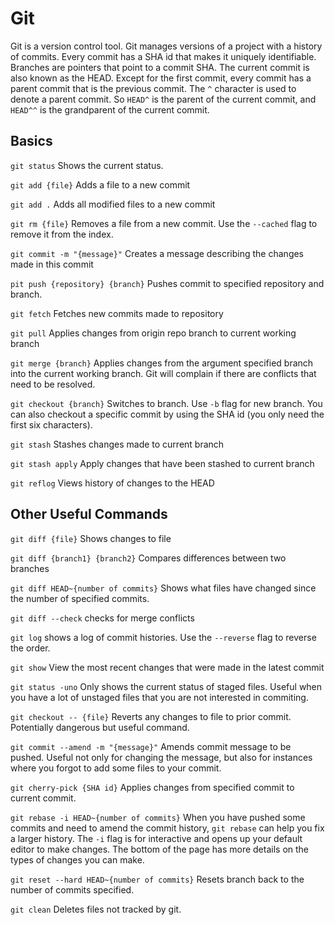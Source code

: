 # Git

Git is a version control tool. Git manages versions of a project with a history of commits. Every commit has a SHA id that makes it uniquely identifiable. Branches are pointers that point to a commit SHA. The current commit is also known as the HEAD. Except for the first commit, every commit has a parent commit that is the previous commit. The `^` character is used to denote a parent commit. So `HEAD^` is the parent of the current commit, and `HEAD^^` is the grandparent of the current commit.

## Basics

`git status` Shows the current status.

`git add {file}` Adds a file to a new commit

`git add .` Adds all modified files to a new commit

`git rm {file}` Removes a file from a new commit. Use the `--cached` flag to remove it from the index.

`git commit -m "{message}"` Creates a message describing the changes made in this commit

`pit push {repository} {branch}` Pushes commit to specified repository and branch.

`git fetch` Fetches new commits made to repository

`git pull` Applies changes from origin repo branch to current working branch

`git merge {branch}` Applies changes from the argument specified branch into the current working branch. Git will complain if there are conflicts that need to be resolved.

`git checkout {branch}` Switches to branch. Use `-b` flag for new branch. You can also checkout a specific commit by using the SHA id (you only need the first six characters).

`git stash` Stashes changes made to current branch

`git stash apply` Apply changes that have been stashed to current branch

`git reflog` Views history of changes to the HEAD

## Other Useful Commands

`git diff {file}` Shows changes to file

`git diff {branch1} {branch2}` Compares differences between two branches

`git diff HEAD~{number of commits}` Shows what files have changed since the number of specified commits.

`git diff --check` checks for merge conflicts

`git log` shows a log of commit histories. Use the `--reverse` flag to reverse the order.

`git show` View the most recent changes that were made in the latest commit

`git status -uno` Only shows the current status of staged files. Useful when you have a lot of unstaged files that you are not interested in commiting.

`git checkout -- {file}` Reverts any changes to file to prior commit. Potentially dangerous but useful command.

`git commit --amend -m "{message}"` Amends commit message to be pushed. Useful not only for changing the message, but also for instances where you forgot to add some files to your commit.

`git cherry-pick {SHA id}` Applies changes from specified commit to current commit.

`git rebase -i HEAD~{number of commits}` When you have pushed some commits and need to amend the commit history, `git rebase` can help you fix a larger history. The `-i` flag is for interactive and opens up your default editor to make changes. The bottom of the page has more details on the types of changes you can make.

`git reset --hard HEAD~{number of commits}` Resets branch back to the number of commits specified.

`git clean` Deletes files not tracked by git.
